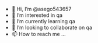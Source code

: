 - 👋 Hi, I’m @asego543657
- 👀 I’m interested in qa
- 🌱 I’m currently learning qa
- 💞️ I’m looking to collaborate on qa
- 📫 How to reach me ...

<!---
asego543657/asego543657 is a ✨ special ✨ repository because its `README.md` (this file) appears on your GitHub profile.
You can click the Preview link to take a look at your changes.
--->
